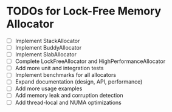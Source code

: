 # TODOs for Lock-Free Memory Allocator

- [ ] Implement StackAllocator
- [ ] Implement BuddyAllocator
- [ ] Implement SlabAllocator
- [ ] Complete LockFreeAllocator and HighPerformanceAllocator
- [ ] Add more unit and integration tests
- [ ] Implement benchmarks for all allocators
- [ ] Expand documentation (design, API, performance)
- [ ] Add more usage examples
- [ ] Add memory leak and corruption detection
- [ ] Add thread-local and NUMA optimizations 